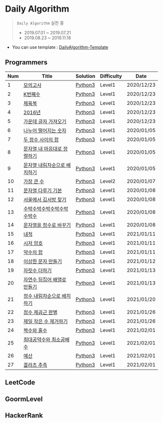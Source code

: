 # Daily Algorithm

> `Daily Algorithm` 실천 중<br>
> - 2019.07.01 ~ 2019.07.21<br>
> - 2019.08.23 ~ 2019.11.18<br>

- You can use template : [DailyAlgorithm-Template](https://github.com/MiryangJung/DailyAlgorithm-Template)



## Programmers

| Num | Title | Solution | Difficulty | Date |
|-----| ----- | -------- | ---------- | ---- |
| 1 | [모의고사] | [Python3](./Programmers/모의고사.py) | Level1 | 2020/12/23 |
| 2 | [K번째수] | [Python3](./Programmers/K번째수.py) | Level1 | 2020/12/23 |
| 3 | [체육복] | [Python3](./Programmers/체육복.py) | Level1 | 2020/12/23 |
| 4 | [2016년] | [Python3](./Programmers/2016년.py) | Level1 | 2020/12/23 |
| 5 | [가운데 글자 가져오기] | [Python3](./Programmers/가운데글자가져오기.py) | Level1 | 2020/12/23 |
| 6 | [나누어 떨어지는 숫자] | [Python3](./Programmers/나누어떨어지는숫자배열.py) | Level1 | 2020/01/05 |
| 7 | [두 정수 사이의 합] | [Python3](./Programmers/두정수사이의합.py) | Level1 | 2020/01/05 |
| 8 | [문자열 내 마음대로 정렬하기] | [Python3](./Programmers/문자열내마음대로정렬하기.py) | Level1 | 2020/01/05 |
| 9 | [문자열 내림차순으로 배치하기] | [Python3](./Programmers/문자열내림차순으로배치하기.py) | Level1 | 2020/01/05 |
| 10 | [가장 큰 수] | [Python3](./Programmers/가장큰수.py) | Level2 | 2020/01/07 |
| 11 | [문자열 다루기 기본] | [Python3](./Programmers/1문자열다루기기본.py) | Level1 | 2020/01/08 |
| 12 | [서울에서 김서방 찾기] | [Python3](./Programmers/서울에서김서방찾기.py) | Level1 | 2020/01/08 |
| 13 | [수박수박수박수박수박수박수] | [Python3](./Programmers/수박수박수박수박수박수박수.py) | Level1 | 2020/01/08 |
| 14 | [문자열을 정수로 바꾸기] | [Python3](./Programmers/문자열을정수로바꾸기.py) | Level1 | 2020/01/08 |
| 15 | [내적] | [Python3](./Programmers/내적.py) | Level1 | 2021/01/11 |
| 16 | [시저 암호] | [Python3](./Programmers/시저암호.py) | Level1 | 2021/01/11 |
| 17 | [약수의 합] | [Python3](./Programmers/약수의합.py) | Level1 | 2021/01/11 |
| 18 | [이상한 문자 만들기] | [Python3](./Programmers/이상한문자만들기.py) | Level1 | 2021/01/12 |
| 19 | [자릿수 더하기] | [Python3](./Programmers/자릿수더하기.py) | Level1 | 2021/01/13 |
| 20 | [자연수 뒤집어 배열로 만들기] | [Python3](./Programmers/자연수뒤집어배열로만들기.py) | Level1 | 2021/01/13 |
| 21 | [정수 내림차순으로 배치하기] | [Python3](./Programmers/정수내림차순으로배치하기.py) | Level1 | 2021/01/20 |
| 22 | [정수 제곱근 판별] | [Python3](./Programmers/정수제곱근판별.py) | Level1 | 2021/01/26 |
| 23 | [제일 작은 수 제거하기] | [Python3](./Programmers/제일작은수제거하기.py) | Level1 | 2021/01/26 |
| 24 | [짝수와 홀수] | [Python3](./Programmers/짝수와홀수.py) | Level1 | 2021/02/01 |
| 25 | [최대공약수와 최소공배수] | [Python3](./Programmers/최대공약수와최소공배수.py) | Level1 | 2021/02/01 | 
| 26 | [예산] | [Python3](./Programmers/예산.py) | Level1 | 2021/02/01 |
| 27 | [콜라츠 추측] | [Python3](./Programmers/콜라츠추측.py) | Level1 | 2021/02/01 |


## LeetCode


## GoormLevel


## HackerRank


<!-- Programmers Link -->
[모의고사]: https://programmers.co.kr/learn/courses/30/lessons/42840
[K번째수]: https://programmers.co.kr/learn/courses/30/lessons/42748
[체육복]: https://programmers.co.kr/learn/courses/30/lessons/42862
[2016년]: https://programmers.co.kr/learn/courses/30/lessons/12901
[가운데 글자 가져오기]: https://programmers.co.kr/learn/courses/30/lessons/12903
[나누어 떨어지는 숫자]: https://programmers.co.kr/learn/courses/30/lessons/12910
[두 정수 사이의 합]: https://programmers.co.kr/learn/courses/30/lessons/12912
[문자열 내 마음대로 정렬하기]: https://programmers.co.kr/learn/courses/30/lessons/12915
[문자열 내림차순으로 배치하기]: https://programmers.co.kr/learn/courses/30/lessons/12917
[가장 큰 수]: https://programmers.co.kr/learn/courses/30/lessons/42746
[문자열 다루기 기본]: https://programmers.co.kr/learn/courses/30/lessons/12918
[서울에서 김서방 찾기]: https://programmers.co.kr/learn/courses/30/lessons/12919
[수박수박수박수박수박수박수]: https://programmers.co.kr/learn/courses/30/lessons/12922
[문자열을 정수로 바꾸기]: https://programmers.co.kr/learn/courses/30/lessons/12925
[내적]: https://programmers.co.kr/learn/courses/30/lessons/70128
[시저 암호]: https://programmers.co.kr/learn/courses/30/lessons/12926
[약수의 합]: https://programmers.co.kr/learn/courses/30/lessons/12928
[이상한 문자 만들기]: https://programmers.co.kr/learn/courses/30/lessons/12930
[자릿수 더하기]: https://programmers.co.kr/learn/courses/30/lessons/12931
[자연수 뒤집어 배열로 만들기]: https://programmers.co.kr/learn/courses/30/lessons/12932
[정수 내림차순으로 배치하기]: https://programmers.co.kr/learn/courses/30/lessons/12933
[정수 제곱근 판별]: https://programmers.co.kr/learn/courses/30/lessons/12934
[제일 작은 수 제거하기]: https://programmers.co.kr/learn/courses/30/lessons/12935
[짝수와 홀수]: https://programmers.co.kr/learn/courses/30/lessons/12937
[최대공약수와 최소공배수]: https://programmers.co.kr/learn/courses/30/lessons/12940 
[예산]: https://programmers.co.kr/learn/courses/30/lessons/12982
[콜라츠 추측]: https://programmers.co.kr/learn/courses/30/lessons/12943